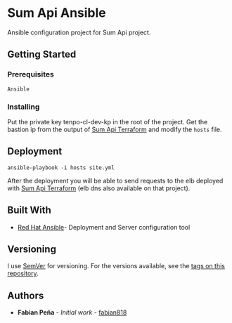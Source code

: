 # Sum Api Ansible

Ansible configuration project for Sum Api project.

## Getting Started

### Prerequisites

```
Ansible
```

### Installing

Put the private key tenpo-cl-dev-kp in the root of the project.
Get the bastion ip from the output of [Sum Api Terraform](https://github.com/fabian818/sum-api-terraform) and modify the 
`hosts` file.

## Deployment

```
ansible-playbook -i hosts site.yml
```

After the deployment you will be able to send requests to the elb deployed with [Sum Api Terraform](https://github.com/fabian818/sum-api-terraform) (elb dns also available on that project).

## Built With

* [Red Hat Ansible](https://www.ansible.com/)- Deployment and Server configuration tool

## Versioning

I use [SemVer](http://semver.org/) for versioning. For the versions available, see the [tags on this repository](https://github.com/fabian818/sum-api-ansible/tags). 

## Authors

* **Fabian Peña** - *Initial work* - [fabian818](https://github.com/fabian818)

